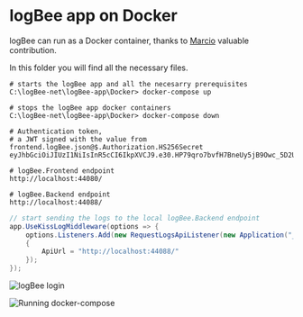 # logBee app on Docker

logBee can run as a Docker container, thanks to [Marcio](https://github.com/zimbres) valuable contribution.

In this folder you will find all the necessary files.

```none
# starts the logBee app and all the necesarry prerequisites
C:\logBee-net\logBee-app\Docker> docker-compose up

# stops the logBee app docker containers
C:\logBee-net\logBee-app\Docker> docker-compose down

# Authentication token,
# a JWT signed with the value from frontend.logBee.json@$.Authorization.HS256Secret
eyJhbGciOiJIUzI1NiIsInR5cCI6IkpXVCJ9.e30.HP79qro7bvfH7BneUy5jB9Owc_5D2UavFDulRETAl9E

# logBee.Frontend endpoint
http://localhost:44080/

# logBee.Backend endpoint
http://localhost:44088/
```

```csharp
// start sending the logs to the local logBee.Backend endpoint
app.UseKissLogMiddleware(options => {
    options.Listeners.Add(new RequestLogsApiListener(new Application("_OrganizationId_","_ApplicationId_"))
    {
        ApiUrl = "http://localhost:44088/"
    });
});
```

![logBee login](https://github.com/logBee-net/logBee-app/assets/39127098/43d80638-bf38-4e2f-9b7c-8aef0c1ce4ed)

![Running docker-compose](https://github.com/logBee-net/logBee-app/assets/39127098/895ae32f-f546-4004-a66e-ed64027250b4)